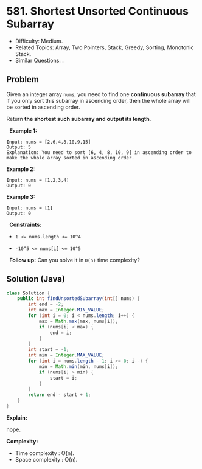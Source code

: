 # 581. Shortest Unsorted Continuous Subarray

- Difficulty: Medium.
- Related Topics: Array, Two Pointers, Stack, Greedy, Sorting, Monotonic Stack.
- Similar Questions: .

## Problem

Given an integer array ```nums```, you need to find one **continuous subarray** that if you only sort this subarray in ascending order, then the whole array will be sorted in ascending order.

Return **the shortest such subarray and output its length**.

 
**Example 1:**

```
Input: nums = [2,6,4,8,10,9,15]
Output: 5
Explanation: You need to sort [6, 4, 8, 10, 9] in ascending order to make the whole array sorted in ascending order.
```

**Example 2:**

```
Input: nums = [1,2,3,4]
Output: 0
```

**Example 3:**

```
Input: nums = [1]
Output: 0
```

 
**Constraints:**


	
- ```1 <= nums.length <= 10^4```
	
- ```-10^5 <= nums[i] <= 10^5```


 
**Follow up:** Can you solve it in ```O(n)``` time complexity?

## Solution (Java)

```java
class Solution {
    public int findUnsortedSubarray(int[] nums) {
        int end = -2;
        int max = Integer.MIN_VALUE;
        for (int i = 0; i < nums.length; i++) {
            max = Math.max(max, nums[i]);
            if (nums[i] < max) {
                end = i;
            }
        }
        int start = -1;
        int min = Integer.MAX_VALUE;
        for (int i = nums.length - 1; i >= 0; i--) {
            min = Math.min(min, nums[i]);
            if (nums[i] > min) {
                start = i;
            }
        }
        return end - start + 1;
    }
}
```

**Explain:**

nope.

**Complexity:**

* Time complexity : O(n).
* Space complexity : O(n).
